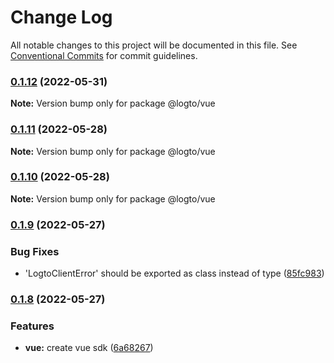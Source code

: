 # Change Log

All notable changes to this project will be documented in this file.
See [Conventional Commits](https://conventionalcommits.org) for commit guidelines.

### [0.1.12](https://github.com/logto-io/js/compare/v0.1.11...v0.1.12) (2022-05-31)

**Note:** Version bump only for package @logto/vue





### [0.1.11](https://github.com/logto-io/js/compare/v0.1.10...v0.1.11) (2022-05-28)

**Note:** Version bump only for package @logto/vue





### [0.1.10](https://github.com/logto-io/js/compare/v0.1.9...v0.1.10) (2022-05-28)

**Note:** Version bump only for package @logto/vue





### [0.1.9](https://github.com/logto-io/js/compare/v0.1.8...v0.1.9) (2022-05-27)


### Bug Fixes

* 'LogtoClientError' should be exported as class instead of type ([85fc983](https://github.com/logto-io/js/commit/85fc98346ce336ebd58ba61e0cbd3d127b814a13))



### [0.1.8](https://github.com/logto-io/js/compare/v0.1.7...v0.1.8) (2022-05-27)


### Features

* **vue:** create vue sdk ([6a68267](https://github.com/logto-io/js/commit/6a68267ff8c86bdde22050f351b95afae63753e2))
